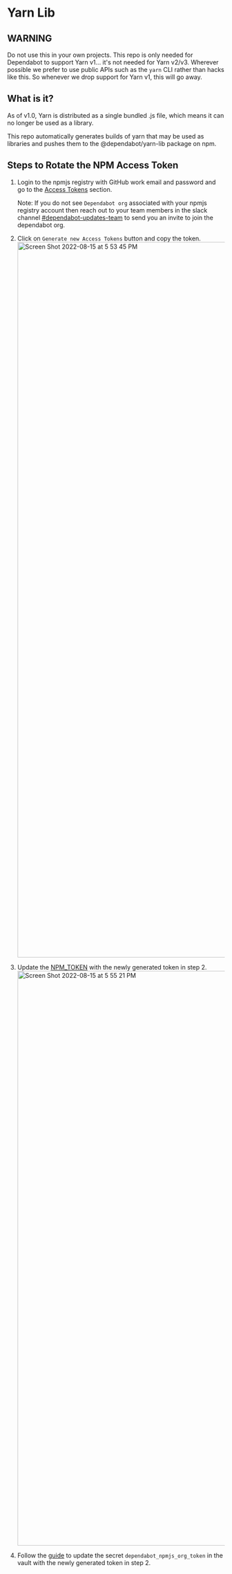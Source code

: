 # Yarn Lib

## WARNING
Do not use this in your own projects. This repo is only needed for Dependabot to support Yarn v1... it's not needed for Yarn v2/v3. Wherever possible we prefer to use public APIs such as the `yarn` CLI rather than hacks like this. So whenever we drop support for Yarn v1, this will go away. 

## What is it?
As of v1.0, Yarn is distributed as a single bundled .js file, which means it
can no longer be used as a library.

This repo automatically generates builds of yarn that may be used as libraries
and pushes them to the @dependabot/yarn-lib package on npm.

## Steps to Rotate the NPM Access Token  
1. Login to the npmjs registry with GitHub work email and password and go to the [Access Tokens](https://www.npmjs.com/settings/ankithoney/tokens) section. 

   Note: If you do not see `Dependabot org` associated with your npmjs registry account then reach out to your team members in the slack channel [#dependabot-updates-team](https://github.slack.com/archives/C01BKB7EVQX) to send you an invite to join the dependabot org.

2. Click on `Generate new Access Tokens` button and copy the token.
   <img width="1653" alt="Screen Shot 2022-08-15 at 5 53 45 PM" src="https://user-images.githubusercontent.com/5500812/184764649-abb19ba5-fcac-465d-a7f6-44f05d5cb458.png">


3. Update the [NPM_TOKEN](https://github.com/dependabot/yarn-lib/settings/secrets/actions) with the newly generated token in step 2.
   <img width="1328" alt="Screen Shot 2022-08-15 at 5 55 21 PM" src="https://user-images.githubusercontent.com/5500812/184765571-b4981f8d-ef87-4252-a08a-d5eca34a4e38.png">

4. Follow the [guide](https://github.com/github/dependabot-updates/blob/main/docs/dependabot-vault-secrets.md) to update the secret `dependabot_npmjs_org_token` in the vault with the newly generated token in step 2.
